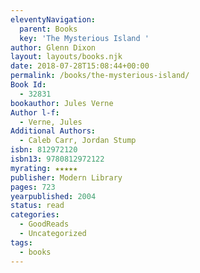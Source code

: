 ```yaml
---
eleventyNavigation:
  parent: Books
  key: 'The Mysterious Island '
author: Glenn Dixon
layout: layouts/books.njk
date: 2018-07-28T15:08:44+00:00
permalink: /books/the-mysterious-island/
Book Id:
  - 32831
bookauthor: Jules Verne
Author l-f:
  - Verne, Jules
Additional Authors:
  - Caleb Carr, Jordan Stump
isbn: 812972120
isbn13: 9780812972122
myrating: ★★★★★
publisher: Modern Library
pages: 723
yearpublished: 2004
status: read
categories:
  - GoodReads
  - Uncategorized
tags:
  - books
---
```

